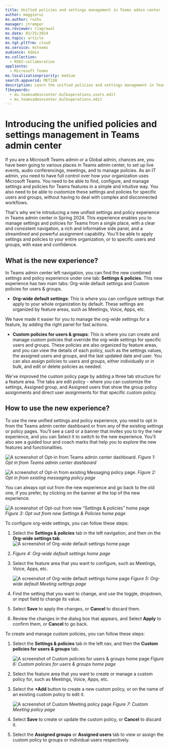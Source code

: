 ```yaml
---
title: Unified policies and settings management in Teams admin center
author: maggierui
ms.author: ruihu
manager: jtremper
ms.reviewer: riagrawal
ms.date: 03/25/2024
ms.topic: article
ms.tgt.pltfrm: cloud
ms.service: msteams
audience: Admin
ms.collection: 
  - M365-collaboration
appliesto: 
  - Microsoft Teams
ms.localizationpriority: medium
search.appverid: MET150
description: Learn the unified policies and settings management in Teams admin center in Microsoft Teams, a new way to configure and customize access to Teams features for your organization.
f1keywords: 
  - ms.teamsadmincenter.bulkoperations.users.edit
  - ms.teamsadmincenter.bulkoperations.edit
---
```


# Introducing the unified policies and settings management in Teams admin center

If you are a Microsoft Teams admin or a Global admin, chances are, you have been going to various places in Teams admin center, to set up live events, audio conferencings, meetings, and to manage policies. As an IT admin, you need to have full control over how your organization uses Microsoft Teams. You need to be able to find, configure, and manage settings and policies for Teams features in a simple and intuitive way. You also need to be able to customize these settings and policies for specific users and groups, without having to deal with complex and disconnected workflows.

That's why we're introducing a new unified settings and policy experience in Teams admin center in Spring 2024. This experience enables you to manage settings and policies for Teams from a single place, with a clear and consistent navigation, a rich and informative side panel, and a streamlined and powerful assignment capability. You'll be able to apply settings and policies to your entire organization, or to specific users and groups, with ease and confidence.

## What is the new experience?

In Teams admin center left navigation, you can find the new combined settings and policy experience under one tab: **Settings & policies**. This new experience has two main tabs: Org-wide default settings and Custom policies for users & groups.

- **Org-wide default settings**: This is where you can configure settings that apply to your whole organization by default. These settings are organized by feature areas, such as Meetings, Voice, Apps, etc.

We have made it easier for you to manage the org-wide settings for a feature, by adding the right panel for fast actions.

- **Custom policies for users & groups**: This is where you can create and manage custom policies that override the org-wide settings for specific users and groups. These policies are also organized by feature areas, and you can view the details of each policy, such as the settings values, the assigned users and groups, and the last updated date and user. You can also assign policies to users and groups, either individually or in bulk, and edit or delete policies as needed.

We've improved the custom policy page by adding a three tab structure for a feature area. The tabs are edit policy - where you can customize the settings, Assigned group, and Assigned users that show the group policy assignments and direct user assignments for that specific custom policy.

## How to use the new experience?

To use the new unified settings and policy experience, you need to opt in from the Teams admin center dashboard or from any of the existing settings or policy pages. You'll see a card or a banner that invites you to try the new experience, and you can Select it to switch to the new experience. You'll also see a guided tour and coach marks that help you to explore the new features and functionalities.

![A screenshot of Opt-in from Teams admin center dashboard.](media/opt-in-from-teams-admin-center-dashboard.jpg)
*Figure 1: Opt in from Teams admin center dashboard*

![A screenshot of Opt-in from existing Messaging policy page.](media/opt-in-from-existing-messaging-policy-page.jpg)
*Figure 2: Opt in from existing messaging policy page*

You can always opt out from the new experience and go back to the old one, if you prefer, by clicking on the banner at the top of the new experience.

![A screenshot of Opt-out from new “Settings & policies” home page](media/opt-out-from-new-settings-policies-homepage.jpg)
*Figure 3: Opt out from new Settings & Policies home page*

To configure org-wide settings, you can follow these steps:

1. Select the **Settings & policies** tab in the left navigation, and then on the **Org-wide settings tab**.![A screenshot of Org-wide default settings home page](media/org-wide-default-setting-homepage.jpg)
1. *Figure 4: Org-wide default settings home page*

1. Select the feature area that you want to configure, such as Meetings, Voice, Apps, etc.

    ![A screenshot of Org-wide default settings home page](media/org-wide-default-meeting-settings-page.jpg)
*Figure 5: Org-wide default Meeting settings page*

1. Find the setting that you want to change, and use the toggle, dropdown, or input field to change its value.

1. Select **Save** to apply the changes, or **Cancel** to discard them.

1. Review the changes in the dialog box that appears, and Select **Apply** to confirm them, or **Cancel** to go back.

To create and manage custom policies, you can follow these steps:

1. Select the **Settings & policies** tab in the left nav, and then the **Custom policies for users & groups** tab.

    ![A screenshot of Custom policies for users & groups home page](media/customize-users-groups-policy-homepage.jpg)
*Figure 6: Custom policies for users & groups home page*

1. Select the feature area that you want to create or manage a custom policy for, such as Meetings, Voice, Apps, etc.

1. Select the **+Add** button to create a new custom policy, or on the name of an existing custom policy to edit it.

    ![A screenshot of Custom Meeting policy page](media/custom-meeting-policy-page.jpg)
*Figure 7: Custom Meeting policy page*

1. Select **Save** to create or update the custom policy, or **Cancel** to discard it.

1. Select the **Assigned groups** or **Assigned users** tab to view or assign the custom policy to groups or individual users respectively.

